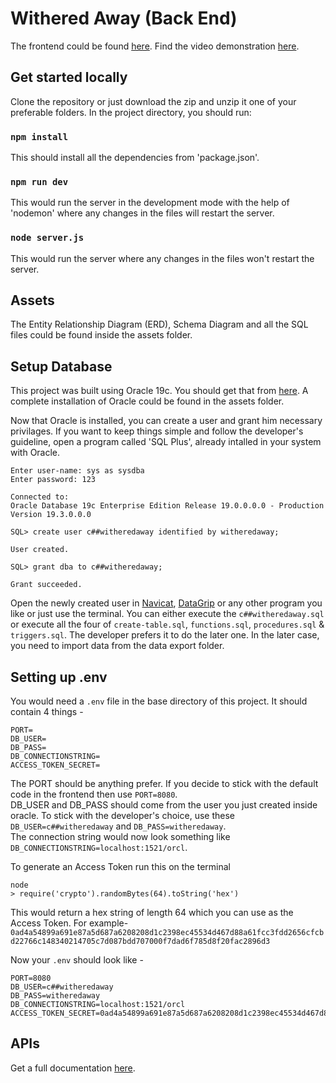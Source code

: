 # Withered Away (Back End)

The frontend could be found [here](https://github.com/IshikaIme/withered-away-front).
Find the video demonstration [here](https://youtu.be/2lR1TBinnHY).

## Get started locally

Clone the repository or just download the zip and unzip it one of your preferable folders. In the project directory, you should run:

### `npm install`

This should install all the dependencies from 'package.json'.

### `npm run dev`

This would run the server in the development mode with the help of 'nodemon' where any changes in the files will restart the server.

### `node server.js`

This would run the server where any changes in the files won't restart the server.

## Assets

The Entity Relationship Diagram (ERD), Schema Diagram and all the SQL files could be found inside the assets folder.

## Setup Database

This project was built using Oracle 19c. You should get that from [here](https://www.oracle.com/database/technologies/oracle-database-software-downloads.html). A complete installation of Oracle could be found in the assets folder.  

Now that Oracle is installed, you can create a user and grant him necessary privilages. If you want to keep things simple and follow the developer's guideline, open a program called 'SQL Plus', already intalled in your system with Oracle.

```
Enter user-name: sys as sysdba
Enter password: 123

Connected to:
Oracle Database 19c Enterprise Edition Release 19.0.0.0.0 - Production
Version 19.3.0.0.0

SQL> create user c##witheredaway identified by witheredaway;

User created.

SQL> grant dba to c##witheredaway;

Grant succeeded.
```

Open the newly created user in [Navicat](https://www.navicat.com/en/), [DataGrip](https://www.jetbrains.com/datagrip/download) or any other program you like or just use the terminal. You can either execute the `c##witheredaway.sql` or execute all the four of `create-table.sql`, `functions.sql`, `procedures.sql` & `triggers.sql`. The developer prefers it to do the later one. In the later case, you need to import data from the data export folder.

## Setting up .env

You would need a `.env` file in the base directory of this project. It should contain 4 things -

```
PORT=
DB_USER=
DB_PASS=
DB_CONNECTIONSTRING=
ACCESS_TOKEN_SECRET=
```

The PORT should be anything prefer. If you decide to stick with the default code in the frontend then use `PORT=8080`.  
DB_USER and DB_PASS should come from the user you just created inside oracle. To stick with the developer's choice, use these `DB_USER=c##witheredaway` and `DB_PASS=witheredaway`.  
The connection string would now look something like `DB_CONNECTIONSTRING=localhost:1521/orcl`.  

To generate an Access Token run this on the terminal

```
node
> require('crypto').randomBytes(64).toString('hex')
```

This would return a hex string of length 64 which you can use as the Access Token. For example-  
`0ad4a54899a691e87a5d687a6208208d1c2398ec45534d467d88a61fcc3fdd2656cfcbd22766c148340214705c7d087bdd707000f7dad6f785d8f20fac2896d3`  

Now your `.env` should look like -  

```
PORT=8080
DB_USER=c##witheredaway
DB_PASS=witheredaway
DB_CONNECTIONSTRING=localhost:1521/orcl
ACCESS_TOKEN_SECRET=0ad4a54899a691e87a5d687a6208208d1c2398ec45534d467d88a61fcc3fdd2656cfcbd22766c148340214705c7d087bdd707000f7dad6f785d8f20fac2896d3
```

## APIs

Get a full documentation [here](https://documenter.getpostman.com/view/12189344/2s946mZA2L).
